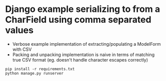 # Django example serializing to from a CharField using comma separated values

* Verbose example implementation of extracting/populating a ModelForm with CSV
* Packing and unpacking implementation is naive in terms of matching true CSV format (eg. doesn't handle character escapes correctly)

```
pip install -r requirements.txt
python manage.py runserver
```
